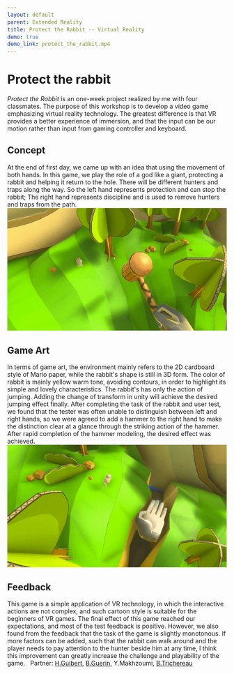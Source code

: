 ```yaml
---
layout: default 
parent: Extended Reality
title: Protect the Rabbit -- Virtual Reality
demo: true
demo_link: protect_the_rabbit.mp4
---
```


# Protect the rabbit

*Protect the Rabbit* is an one-week project realized by me with four classmates. The purpose of this workshop is to develop a video game emphasizing virtual reality technology. The greatest difference is that VR provides a better experience of immersion, and that the input can be our motion rather than input from gaming controller and keyboard.

## Concept

At the end of first day, we came up with an idea that using the movement of both hands. In this game, we play the role of a god like a giant, protecting a rabbit and helping it return to the hole. There will be different hunters and traps along the way. So the left hand represents protection and can stop the rabbit; The right hand represents discipline and is used to remove hunters and traps from the path.
&nbsp;
![Alt text](https://raw.githubusercontent.com/zemin-xu/zemin-xu.github.io/master/assets/images/save-rabbit-hands.gif "using one hand to project the rabbit from traps")

## Game Art

In terms of game art, the environment mainly refers to the 2D cardboard style of Mario paper, while the rabbit's shape is still in 3D form. The color of rabbit is mainly yellow warm tone, avoiding contours, in order to highlight its simple and lovely characteristics. The rabbit's has only the action of jumping. Adding the change of transform in unity will achieve the desired jumping effect finally. After completing the task of the rabbit and user test, we found that the tester was often unable to distinguish between left and right hands, so we were agreed to add a hammer to the right hand to make the distinction clear at a glance through the striking action of the hammer. After rapid completion of the hammer modeling, the desired effect was achieved.
&nbsp;
![Alt text](https://raw.githubusercontent.com/zemin-xu/zemin-xu.github.io/master/assets/images/save-rabbit-help.gif "using another hand to help the rabbit")

## Feedback

This game is a simple application of VR technology, in which the interactive actions are not complex, and such cartoon style is suitable for the beginners of VR games. The final effect of this game reached our expectations, and most of the test feedback is positive. However, we also found from the feedback that the task of the game is slightly monotonous. If more factors can be added, such that the rabbit can walk around and the player needs to pay attention to the hunter beside him at any time, I think this improvement can greatly increase the challenge and playability of the game.
&nbsp;
Partner: [H.Guibert](https://www.linkedin.com/in/hélènedeguibert/), [B.Guerin](https://www.linkedin.com/in/baptiste-guérin-2021b9187/), Y.Makhzoumi, [B.Trichereau](https://www.linkedin.com/in/bastien-trichereau-98437814b/)
